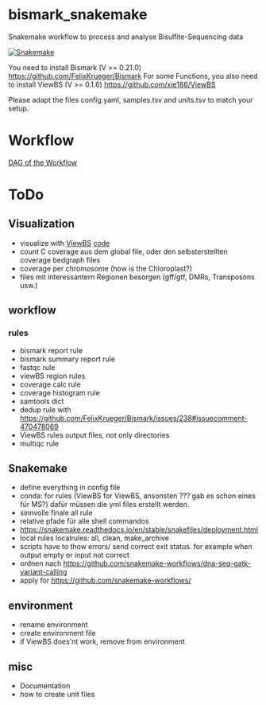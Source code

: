 # bismark_snakemake
Snakemake workflow to process and analyse Bisulfite-Sequencing data 

[![Snakemake](https://img.shields.io/badge/snakemake-≥3.5.2-brightgreen.svg?style=flat-square)](https://snakemake.bitbucket.io)

You need to install Bismark (V >= 0.21.0) https://github.com/FelixKrueger/Bismark
For some Functions, you also need to install ViewBS (V >= 0.1.6) https://github.com/xie186/ViewBS

Please adapt the files config.yaml, samples.tsv and units.tsv to match your setup.

# Workflow

[DAG of the Workflow](dag.png)

# ToDo

## Visualization
- visualize with [ViewBS](https://academic.oup.com/bioinformatics/article/34/4/708/4566176) [code](https://github.com/xie186/ViewBS)
- count C coverage aus dem global file, oder den selbsterstellten coverage bedgraph files
- coverage per chromosome (how is the Chloroplast?)
- files mit interessantern Regionen besorgen (gff/gtf, DMRs,  Transposons usw.)

## workflow


### rules
- bismark report rule
- bismark summary report rule
- fastqc rule
- viewBS region rules
- coverage calc rule
- coverage histogram rule
- samtools dict
- dedup rule with https://github.com/FelixKrueger/Bismark/issues/238#issuecomment-470478069
- ViewBS rules output files, not only directories
- multiqc rule

## Snakemake
- define everything  in config file
- conda: for rules (ViewBS for ViewBS, ansonsten ??? gab es schon eines für MS?) dafür müssen die yml files erstellt werden.
- sinnvolle finale all rule
- relative pfade für alle shell commandos
- https://snakemake.readthedocs.io/en/stable/snakefiles/deployment.html
- local rules localrules: all, clean, make_archive
- scripts have to thow errors/ send correct exit status. for example when output empty or input not correct
- ordnen nach https://github.com/snakemake-workflows/dna-seq-gatk-variant-calling
- apply for https://github.com/snakemake-workflows/

## environment
- rename environment
- create environment file
- if ViewBS does'nt work, remove from environment

## misc
- Documentation
- how to create unit files
